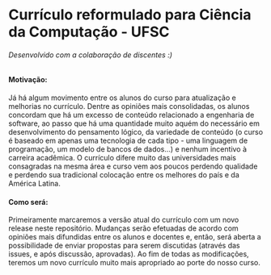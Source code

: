 # Currículo reformulado para Ciência da Computação - UFSC
###### Desenvolvido com a colaboração de discentes :)

#### Motivação:
Já há algum movimento entre os alunos do curso para atualização e melhorias no
currículo. Dentre as opiniões mais consolidadas, os alunos concordam que há um
excesso de conteúdo relacionado a engenharia de software, ao passo que há uma
quantidade muito aquém do necessário em desenvolvimento do pensamento lógico,
da variedade de conteúdo (o curso é baseado em apenas uma tecnologia de cada
tipo - uma linguagem de programação, um modelo de bancos de dados...) e nenhum
incentivo à carreira acadêmica. O currículo difere muito das universidades
mais consagradas na mesma área e curso vem aos poucos perdendo qualidade e
perdendo sua tradicional colocação entre os melhores do país e da América
Latina.

#### Como será:
Primeiramente marcaremos a versão atual do currículo com um novo release neste
repositório. Mudanças serão efetuadas de acordo com opiniões mais difundidas
entre os alunos e docentes e, então, será aberta a possibilidade de enviar
propostas para serem discutidas (através das issues, e após discussão,
aprovadas). Ao fim de todas as modificações, teremos um novo currículo muito
mais apropriado ao porte do nosso curso.
